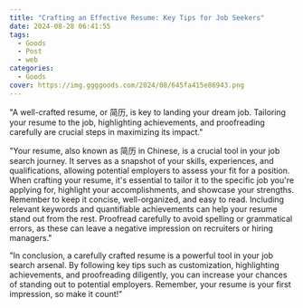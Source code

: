 ```yaml
---
title: "Crafting an Effective Resume: Key Tips for Job Seekers"
date: 2024-08-28 06:41:55
tags:
  - Goods
  - Post
  - web
categories:
  - Goods
cover: https://img.ggggoods.com/2024/08/645fa415e86943.png
---
```


"A well-crafted resume, or 简历, is key to landing your dream job. Tailoring your resume to the job, highlighting achievements, and proofreading carefully are crucial steps in maximizing its impact."

"Your resume, also known as 简历 in Chinese, is a crucial tool in your job search journey. It serves as a snapshot of your skills, experiences, and qualifications, allowing potential employers to assess your fit for a position. When crafting your resume, it's essential to tailor it to the specific job you're applying for, highlight your accomplishments, and showcase your strengths. Remember to keep it concise, well-organized, and easy to read. Including relevant keywords and quantifiable achievements can help your resume stand out from the rest. Proofread carefully to avoid spelling or grammatical errors, as these can leave a negative impression on recruiters or hiring managers."

"In conclusion, a carefully crafted resume is a powerful tool in your job search arsenal. By following key tips such as customization, highlighting achievements, and proofreading diligently, you can increase your chances of standing out to potential employers. Remember, your resume is your first impression, so make it count!"
